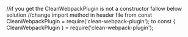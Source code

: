 

//if you get the CleanWebpackPlugin is not a constructor fallow below solution
//change import method in header file from 
const  CleanWebpackPlugin  = require('clean-webpack-plugin');
to 
const { CleanWebpackPlugin } = require('clean-webpack-plugin');
